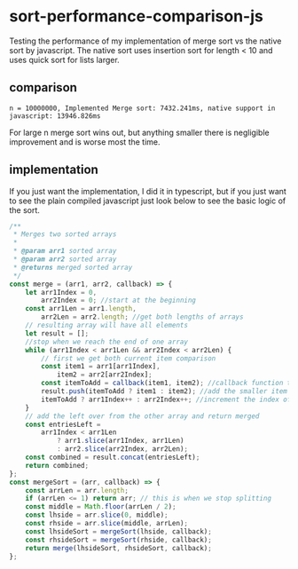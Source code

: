 # sort-performance-comparison-js

Testing the performance of my implementation of merge sort vs the native sort by javascript. The native sort uses insertion sort for length < 10 and
uses quick sort for lists larger.

## comparison

```
n = 10000000, Implemented Merge sort: 7432.241ms, native support in javascript: 13946.826ms
```

For large n merge sort wins out, but anything smaller there is negligible improvement and is worse most the time.

## implementation

If you just want the implementation, I did it in typescript, but if you just want to see the plain compiled javascript
just look below to see the basic logic of the sort.

```javascript
/**
 * Merges two sorted arrays
 *
 * @param arr1 sorted array
 * @param arr2 sorted array
 * @returns merged sorted array
 */
const merge = (arr1, arr2, callback) => {
	let arr1Index = 0,
		arr2Index = 0; //start at the beginning
	const arr1Len = arr1.length,
		arr2Len = arr2.length; //get both lengths of arrays
	// resulting array will have all elements
	let result = [];
	//stop when we reach the end of one array
	while (arr1Index < arr1Len && arr2Index < arr2Len) {
		// first we get both current item comparison
		const item1 = arr1[arr1Index],
			item2 = arr2[arr2Index];
		const itemToAdd = callback(item1, item2); //callback function to select item to add
		result.push(itemToAdd ? item1 : item2); //add the smaller item
		itemToAdd ? arr1Index++ : arr2Index++; //increment the index of the one added
	}
	// add the left over from the other array and return merged
	const entriesLeft =
		arr1Index < arr1Len
			? arr1.slice(arr1Index, arr1Len)
			: arr2.slice(arr2Index, arr2Len);
	const combined = result.concat(entriesLeft);
	return combined;
};
const mergeSort = (arr, callback) => {
	const arrLen = arr.length;
	if (arrLen <= 1) return arr; // this is when we stop splitting
	const middle = Math.floor(arrLen / 2);
	const lhside = arr.slice(0, middle);
	const rhside = arr.slice(middle, arrLen);
	const lhsideSort = mergeSort(lhside, callback);
	const rhsideSort = mergeSort(rhside, callback);
	return merge(lhsideSort, rhsideSort, callback);
};
```
